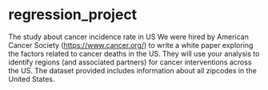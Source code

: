 # regression_project
The study about cancer incidence rate in US
We were hired by American Cancer Society (https://www.cancer.org/) to write a white paper exploring the factors related to cancer deaths in the US. They will use your analysis to identify regions (and associated partners) for cancer interventions across the US. The dataset provided includes information about all zipcodes in the United States. 

